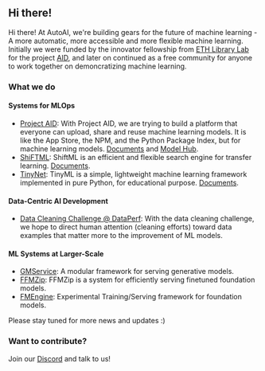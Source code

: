 ## Hi there!

Hi there! At AutoAI, we're building gears for the future of machine learning - A more automatic, more accessible and more flexible machine learning. Initially we were funded by the innovator fellowship from [ETH Library Lab](https://github.com/eth-library-lab) for the project [AID](https://github.com/autoai-org/AID), and later on continued as a free community for anyone to work together on demoncratizing machine learning.

### What we do

#### Systems for MLOps

* [Project AID](https://github.com/autoai-org/AID): With Project AID, we are trying to build a platform that everyone can upload, share and reuse machine learning models. It is like the App Store, the NPM, and the Python Package Index, but for machine learning models. [Documents](https://aid.autoai.org/) and [Model Hub](https://hub.autoai.dev/).
* [ShiFTML](https://github.com/autoai-org/shiftml): ShiftML is an efficient and flexible search engine for transfer learning. [Documents](https://shiftml.autoai.org).
* [TinyNet](https://github.com/autoai-org/Tinyml): TinyML is a simple, lightweight machine learning framework implemented in pure Python, for educational purpose. [Documents](https://github.com/autoai-org/Tinyml).

#### Data-Centric AI Development

* [Data Cleaning Challenge @ DataPerf](https://www.dataperf.org/training-set-cleaning-vision): With the data cleaning challenge, we hope to direct human attention (cleaning efforts) toward data examples that matter more to the improvement of ML models.

#### ML Systems at Larger-Scale

* [GMService](https://github.com/autoai-org/gmservice): A modular framework for serving generative models.
* [FFMZip](https://github.com/autoai-org/ffmzip): FFMZip is a system for efficiently serving finetuned foundation models.
* [FMEngine](https://github.com/autoai-org/fmengine): Experimental Training/Serving framework for foundation models.

Please stay tuned for more news and updates :)

### Want to contribute?

Join our [Discord](https://discord.gg/3BD3RzK2K2) and talk to us!
